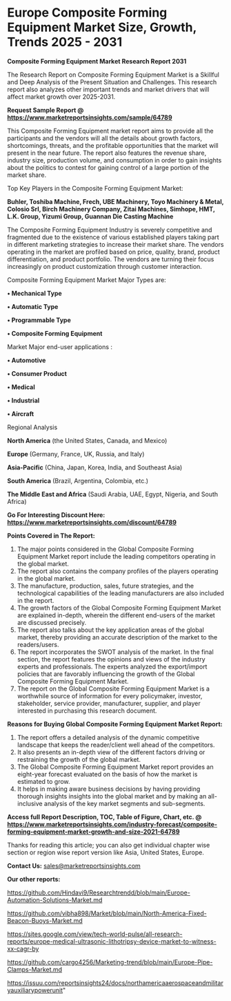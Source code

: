 # Europe Composite Forming Equipment Market Size, Growth, Trends 2025 - 2031

<strong>Composite Forming Equipment Market Research Report 2031</strong>

The Research Report on Composite Forming Equipment Market is a Skillful and Deep Analysis of the Present Situation and Challenges. This research report also analyzes other important trends and market drivers that will affect market growth over 2025-2031.

<strong>Request Sample Report @ <a href=https://www.marketreportsinsights.com/sample/64789>https://www.marketreportsinsights.com/sample/64789</a></strong>

This Composite Forming Equipment market report aims to provide all the participants and the vendors will all the details about growth factors, shortcomings, threats, and the profitable opportunities that the market will present in the near future. The report also features the revenue share, industry size, production volume, and consumption in order to gain insights about the politics to contest for gaining control of a large portion of the market share.

Top Key Players in the Composite Forming Equipment Market:

<strong>Buhler, Toshiba Machine, Frech, UBE Machinery, Toyo Machinery & Metal, Colosio Srl, Birch Machinery Company, Zitai Machines, Simhope, HMT, L.K. Group, Yizumi Group, Guannan Die Casting Machine</strong>

The Composite Forming Equipment Industry is severely competitive and fragmented due to the existence of various established players taking part in different marketing strategies to increase their market share. The vendors operating in the market are profiled based on price, quality, brand, product differentiation, and product portfolio. The vendors are turning their focus increasingly on product customization through customer interaction.

Composite Forming Equipment Market Major Types are:

<strong>• Mechanical Type

• Automatic Type

• Programmable Type

• Composite Forming Equipment</strong>

Market Major end-user applications :

<strong>• Automotive

• Consumer Product

• Medical

• Industrial

• Aircraft</strong>

Regional Analysis

</u><strong><b>North America</b></strong> (the United States, Canada, and Mexico)

<strong><b>Europe </b></strong>(Germany, France, UK, Russia, and Italy)

<strong><b>Asia-Pacific</b></strong> (China, Japan, Korea, India, and Southeast Asia)

<strong><b>South America</b></strong> (Brazil, Argentina, Colombia, etc.)

<strong><b>The Middle East and Africa</b></strong> (Saudi Arabia, UAE, Egypt, Nigeria, and South Africa)

<strong>Go For Interesting Discount Here: <a href=https://www.marketreportsinsights.com/discount/64789>https://www.marketreportsinsights.com/discount/64789</a></strong>

<strong>Points Covered in The Report:</strong>
<ol>
  <li>The major points considered in the Global Composite Forming Equipment Market report include the leading competitors operating in the global market.</li>
  <li>The report also contains the company profiles of the players operating in the global market.</li>
  <li>The manufacture, production, sales, future strategies, and the technological capabilities of the leading manufacturers are also included in the report.</li>
  <li>The growth factors of the Global Composite Forming Equipment Market are explained in-depth, wherein the different end-users of the market are discussed precisely.</li>
  <li>The report also talks about the key application areas of the global market, thereby providing an accurate description of the market to the readers/users.</li>
  <li>The report incorporates the SWOT analysis of the market. In the final section, the report features the opinions and views of the industry experts and professionals. The experts analyzed the export/import policies that are favorably influencing the growth of the Global Composite Forming Equipment Market.</li>
  <li>The report on the Global Composite Forming Equipment Market is a worthwhile source of information for every policymaker, investor, stakeholder, service provider, manufacturer, supplier, and player interested in purchasing this research document.</li>
</ol>
<strong>Reasons for Buying Global Composite Forming Equipment Market Report:</strong>

<ol>
  <li>The report offers a detailed analysis of the dynamic competitive landscape that keeps the reader/client well ahead of the competitors.</li>
  <li>It also presents an in-depth view of the different factors driving or restraining the growth of the global market.</li>
  <li>The Global Composite Forming Equipment Market report provides an eight-year forecast evaluated on the basis of how the market is estimated to grow.</li>
  <li>It helps in making aware business decisions by having providing thorough insights insights into the global market and by making an all-inclusive analysis of the key market segments and sub-segments.</li>
</ol>
<strong>Access full Report Description, TOC, Table of Figure, Chart, etc. @ <a href=https://www.marketreportsinsights.com/industry-forecast/composite-forming-equipment-market-growth-and-size-2021-64789>https://www.marketreportsinsights.com/industry-forecast/composite-forming-equipment-market-growth-and-size-2021-64789</a></strong>


Thanks for reading this article; you can also get individual chapter wise section or region wise report version like Asia, United States, Europe.

<strong>Contact Us:</strong>
sales@marketreportsinsights.com

<strong>Our other reports:</strong>

<a href=https://github.com/Hindavi9/Researchtrendd/blob/main/Europe-Automation-Solutions-Market.md>https://github.com/Hindavi9/Researchtrendd/blob/main/Europe-Automation-Solutions-Market.md</a>

<a href=https://github.com/vibha898/Market/blob/main/North-America-Fixed-Beacon-Buoys-Market.md>https://github.com/vibha898/Market/blob/main/North-America-Fixed-Beacon-Buoys-Market.md</a>

<a href=https://sites.google.com/view/tech-world-pulse/all-research-reports/europe-medical-ultrasonic-lithotripsy-device-market-to-witness-xx-cagr-by>https://sites.google.com/view/tech-world-pulse/all-research-reports/europe-medical-ultrasonic-lithotripsy-device-market-to-witness-xx-cagr-by</a>

<a href=https://github.com/cargo4256/Marketing-trend/blob/main/Europe-Pipe-Clamps-Market.md>https://github.com/cargo4256/Marketing-trend/blob/main/Europe-Pipe-Clamps-Market.md</a>

<a href=https://issuu.com/reportsinsights24/docs/northamericaaerospaceandmilitaryauxiliarypowerunit>https://issuu.com/reportsinsights24/docs/northamericaaerospaceandmilitaryauxiliarypowerunit</a>"
